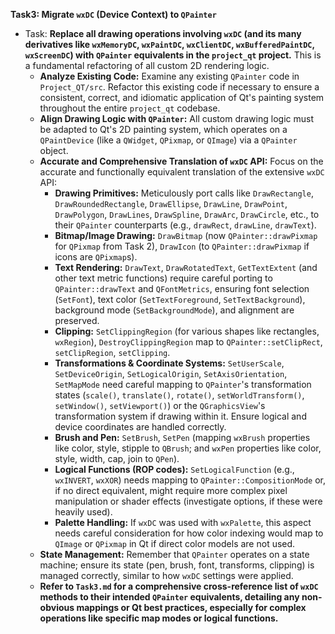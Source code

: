 **Task3: Migrate `wxDC` (Device Context) to `QPainter`**
- Task: **Replace all drawing operations involving `wxDC` (and its many derivatives like `wxMemoryDC`, `wxPaintDC`, `wxClientDC`, `wxBufferedPaintDC`, `wxScreenDC`) with `QPainter` equivalents in the `project_qt` project.** This is a fundamental refactoring of all custom 2D rendering logic.
    - **Analyze Existing Code:** Examine any existing `QPainter` code in `Project_QT/src`. Refactor this existing code if necessary to ensure a consistent, correct, and idiomatic application of Qt's painting system throughout the entire `project_qt` codebase.
    - **Align Drawing Logic with `QPainter`:** All custom drawing logic must be adapted to Qt's 2D painting system, which operates on a `QPaintDevice` (like a `QWidget`, `QPixmap`, or `QImage`) via a `QPainter` object.
    - **Accurate and Comprehensive Translation of `wxDC` API:** Focus on the accurate and functionally equivalent translation of the extensive `wxDC` API:
        -   **Drawing Primitives:** Meticulously port calls like `DrawRectangle`, `DrawRoundedRectangle`, `DrawEllipse`, `DrawLine`, `DrawPoint`, `DrawPolygon`, `DrawLines`, `DrawSpline`, `DrawArc`, `DrawCircle`, etc., to their `QPainter` counterparts (e.g., `drawRect`, `drawLine`, `drawText`).
        -   **Bitmap/Image Drawing:** `DrawBitmap` (now `QPainter::drawPixmap` for `QPixmap` from Task 2), `DrawIcon` (to `QPainter::drawPixmap` if icons are `QPixmap`s).
        -   **Text Rendering:** `DrawText`, `DrawRotatedText`, `GetTextExtent` (and other text metric functions) require careful porting to `QPainter::drawText` and `QFontMetrics`, ensuring font selection (`SetFont`), text color (`SetTextForeground`, `SetTextBackground`), background mode (`SetBackgroundMode`), and alignment are preserved.
        -   **Clipping:** `SetClippingRegion` (for various shapes like rectangles, `wxRegion`), `DestroyClippingRegion` map to `QPainter::setClipRect`, `setClipRegion`, `setClipping`.
        -   **Transformations & Coordinate Systems:** `SetUserScale`, `SetDeviceOrigin`, `SetLogicalOrigin`, `SetAxisOrientation`, `SetMapMode` need careful mapping to `QPainter`'s transformation states (`scale()`, `translate()`, `rotate()`, `setWorldTransform()`, `setWindow()`, `setViewport()`) or the `QGraphicsView`'s transformation system if drawing within it. Ensure logical and device coordinates are handled correctly.
        -   **Brush and Pen:** `SetBrush`, `SetPen` (mapping `wxBrush` properties like color, style, stipple to `QBrush`; and `wxPen` properties like color, style, width, cap, join to `QPen`).
        -   **Logical Functions (ROP codes):** `SetLogicalFunction` (e.g., `wxINVERT`, `wxXOR`) needs mapping to `QPainter::CompositionMode` or, if no direct equivalent, might require more complex pixel manipulation or shader effects (investigate options, if these were heavily used).
        -   **Palette Handling:** If `wxDC` was used with `wxPalette`, this aspect needs careful consideration for how color indexing would map to `QImage` or `QPixmap` in Qt if direct color models are not used.
    - **State Management:** Remember that `QPainter` operates on a state machine; ensure its state (pen, brush, font, transforms, clipping) is managed correctly, similar to how `wxDC` settings were applied.
    - **Refer to `Task3.md` for a comprehensive cross-reference list of `wxDC` methods to their intended `QPainter` equivalents, detailing any non-obvious mappings or Qt best practices, especially for complex operations like specific map modes or logical functions.**
